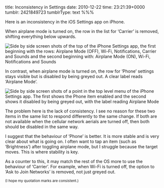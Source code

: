 title: Inconsistency in Settings
date: 2010-12-22
time: 23:21:39+0000
tumblr: 2421849723
tumblrType: text
%%%

Here is an inconsistency in the iOS Settings app on iPhone.

When airplane mode is turned on, the row in the list for ‘Carrier’ is removed, shifting everything below upwards.

<img src="tumblr_ldur43EaMg1qb1802.png" alt="Side by side screen shots of the top of the iPhone Settings app, the first beginning with the rows: Airplane Mode (OFF), Wi-Fi, Notifications, Carrier and Sounds and the second beginning with: Airplane Mode (ON), Wi-Fi, Notifications and Sounds"/>

In contrast, when airplane mode is turned on, the row for ‘Phone’ settings stays visible but is disabled by being greyed out. A clear label reads ‘Airplane Mode’.

<img src="tumblr_ldur4j8fHn1qb1802.png" alt="Side by side screen shots of a point in the top level menu of the iPhone Settings app. The first shows the Phone item enabled and the second shows it disabled by being greyed out, with the label reading Airplane Mode" />

The problem here is the lack of consistency. I see no reason for these two items in the same list to respond differently to the same change. If both are not available when the cellular network aerials are turned off, then both should be disabled in the same way.

I suggest that the behaviour of ‘Phone’ is better. It is more stable and is very clear about what is going on. I often want to tap an item (such as ‘Brightness’) after toggling airplane mode, but I struggle because the target moves. This is where stability is key.

As a counter to this, it may match the rest of the OS more to use the behaviour of ‘Carrier’. For example, when Wi-Fi is turned off, the option to ‘Ask to Join Networks’ is removed, not just greyed out.

<small>(I hope my quotation marks are consistent.)</small>
